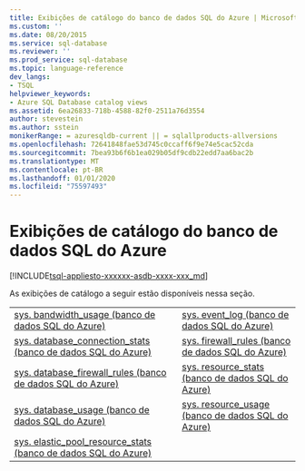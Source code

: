 ```yaml
---
title: Exibições de catálogo do banco de dados SQL do Azure | Microsoft Docs
ms.custom: ''
ms.date: 08/20/2015
ms.service: sql-database
ms.reviewer: ''
ms.prod_service: sql-database
ms.topic: language-reference
dev_langs:
- TSQL
helpviewer_keywords:
- Azure SQL Database catalog views
ms.assetid: 6ea26833-718b-4588-82f0-2511a76d3554
author: stevestein
ms.author: sstein
monikerRange: = azuresqldb-current || = sqlallproducts-allversions
ms.openlocfilehash: 72641848fae53d745c0ccaff6f9e74e5cac52cda
ms.sourcegitcommit: 7bea93b6f6b1ea029b05df9cdb22edd7aa6bac2b
ms.translationtype: MT
ms.contentlocale: pt-BR
ms.lasthandoff: 01/01/2020
ms.locfileid: "75597493"
---
```

# <a name="azure-sql-database-catalog-views"></a>Exibições de catálogo do banco de dados SQL do Azure
[!INCLUDE[tsql-appliesto-xxxxxx-asdb-xxxx-xxx_md](../../includes/tsql-appliesto-xxxxxx-asdb-xxxx-xxx-md.md)]

  As exibições de catálogo a seguir estão disponíveis nessa seção.  
  
|||  
|-|-|  
|[sys. bandwidth_usage &#40;banco de dados SQL do Azure&#41;](../../relational-databases/system-catalog-views/sys-bandwidth-usage-azure-sql-database.md)|[sys. event_log &#40;banco de dados SQL do Azure&#41;](../../relational-databases/system-catalog-views/sys-event-log-azure-sql-database.md)|  
|[sys. database_connection_stats &#40;banco de dados SQL do Azure&#41;](../../relational-databases/system-catalog-views/sys-database-connection-stats-azure-sql-database.md)|[sys. firewall_rules &#40;banco de dados SQL do Azure&#41;](../../relational-databases/system-catalog-views/sys-firewall-rules-azure-sql-database.md)|  
|[sys. database_firewall_rules &#40;banco de dados SQL do Azure&#41;](../../relational-databases/system-catalog-views/sys-database-firewall-rules-azure-sql-database.md)|[sys. resource_stats &#40;banco de dados SQL do Azure&#41;](../../relational-databases/system-catalog-views/sys-resource-stats-azure-sql-database.md)|  
|[sys. database_usage &#40;banco de dados SQL do Azure&#41;](../../relational-databases/system-catalog-views/sys-database-usage-azure-sql-database.md)|[sys. resource_usage &#40;banco de dados SQL do Azure&#41;](../../relational-databases/system-catalog-views/sys-resource-usage-azure-sql-database.md)|  
|[sys. elastic_pool_resource_stats &#40;banco de dados SQL do Azure&#41;](../../relational-databases/system-catalog-views/sys-elastic-pool-resource-stats-azure-sql-database.md)| |  
  
  
